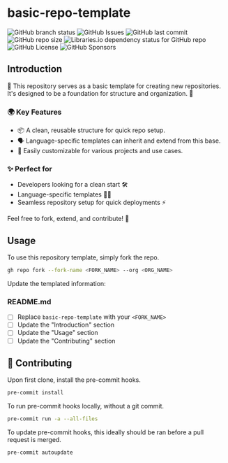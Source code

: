 # basic-repo-template

![GitHub branch status](https://img.shields.io/github/checks-status/mosher-labs/basic-repo-template/main)
![GitHub Issues](https://img.shields.io/github/issues/mosher-labs/basic-repo-template)
![GitHub last commit](https://img.shields.io/github/last-commit/mosher-labs/basic-repo-template)
![GitHub repo size](https://img.shields.io/github/repo-size/mosher-labs/basic-repo-template)
![Libraries.io dependency status for GitHub repo](https://img.shields.io/librariesio/github/mosher-labs/basic-repo-template)
![GitHub License](https://img.shields.io/github/license/mosher-labs/basic-repo-template)
![GitHub Sponsors](https://img.shields.io/github/sponsors/mosher-labs)

## Introduction

🚀 This repository serves as a basic template for creating new
repositories. It's designed to be a foundation for structure and
organization. 🎯

### 🌍 Key Features

- 📦 A clean, reusable structure for quick repo setup.
- 🗣️ Language-specific templates can inherit and extend from this base.
- 🔄 Easily customizable for various projects and use cases.

### ✨ Perfect for

- Developers looking for a clean start 🛠️
- Language-specific templates 👨‍💻
- Seamless repository setup for quick deployments ⚡

Feel free to fork, extend, and contribute! 🤝

## Usage

To use this repository template, simply fork the repo.

```bash
gh repo fork --fork-name <FORK_NAME> --org <ORG_NAME>
```

Update the templated information:

### README.md

- [ ] Replace `basic-repo-template` with your `<FORK_NAME>`
- [ ] Update the "Introduction" section
- [ ] Update the "Usage" section
- [ ] Update the "Contributing" section

## 🔰 Contributing

Upon first clone, install the pre-commit hooks.

```bash
pre-commit install
```

To run pre-commit hooks locally, without a git commit.

```bash
pre-commit run -a --all-files
```

To update pre-commit hooks, this ideally should be ran before a pull request is merged.

```bash
pre-commit autoupdate
```
